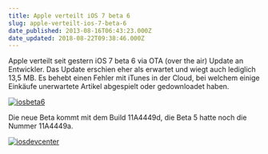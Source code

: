 ```yaml
---
title: Apple verteilt iOS 7 beta 6
slug: apple-verteilt-ios-7-beta-6
date_published: 2013-08-16T06:43:23.000Z
date_updated: 2018-08-22T09:38:46.000Z
---
```


Apple verteilt seit gestern iOS 7 beta 6 via OTA (over the air) Update an Entwickler. Das Update erschien eher als erwartet und wiegt auch lediglich 13,5 MB. Es behebt einen Fehler mit iTunes in der Cloud, bei welchem einige Einkäufe unerwartete Artikel abgespielt oder gedownloadet haben.

[![iosbeta6](//picdump.thafaker.de/2013/08/iosbeta6.jpg)](__GHOST_URL__/apple-verteilt-ios-7-beta-6/iosbeta6/)

Die neue Beta kommt mit dem Build 11A4449d, die Beta 5 hatte noch die Nummer 11A4449a.

[![iosdevcenter](//picdump.thafaker.de/2013/08/iosdevcenter.png)](__GHOST_URL__/apple-verteilt-ios-7-beta-6/iosdevcenter/)
